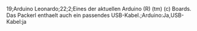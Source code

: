 19;Arduino Leonardo;22;2;Eines der aktuellen Arduino (R) (tm) (c) Boards. Das Packerl enthaelt auch ein passendes USB-Kabel.;Arduino:Ja,USB-Kabel:ja
